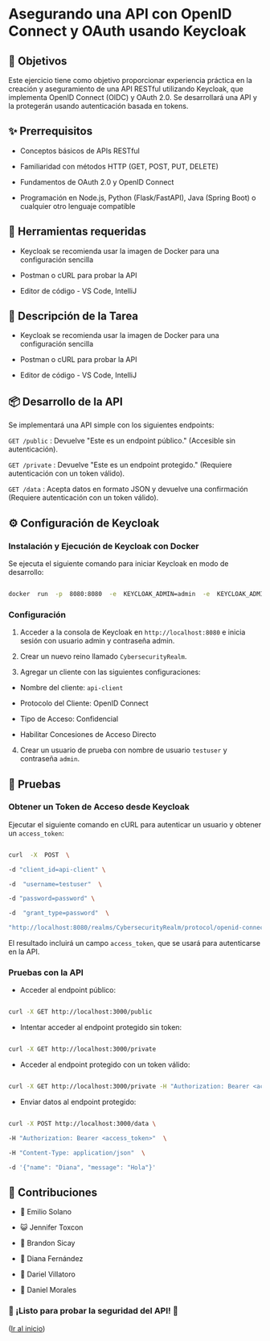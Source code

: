 
<!--

PROJECT NAME

-->

  

#  Asegurando una API con OpenID Connect y OAuth usando Keycloak

  

<a  id="readme-top"></a>

  

<!--

PROJECT DESCRIPTION

-->

  

##  🔎 Objetivos

  

Este ejercicio tiene como objetivo proporcionar experiencia práctica en la creación y aseguramiento de una API RESTful utilizando Keycloak, que implementa OpenID Connect (OIDC) y OAuth 2.0. Se desarrollará una API y la protegerán usando autenticación basada en tokens.

  

##  ✨ Prerrequisitos

- Conceptos básicos de APIs RESTful

- Familiaridad con métodos HTTP (GET, POST, PUT, DELETE)

- Fundamentos de OAuth 2.0 y OpenID Connect

- Programación en Node.js, Python (Flask/FastAPI), Java (Spring Boot) o cualquier otro lenguaje compatible

  
  

##  🧰 Herramientas requeridas

- Keycloak se recomienda usar la imagen de Docker para una configuración sencilla

- Postman o cURL para probar la API

- Editor de código - VS Code, IntelliJ

  
  

##  📖 Descripción de la Tarea

- Keycloak se recomienda usar la imagen de Docker para una configuración sencilla

- Postman o cURL para probar la API

- Editor de código - VS Code, IntelliJ

  
  

##  📦 Desarrollo de la API

  

Se implementará una API simple con los siguientes endpoints:

  

`GET /public` : Devuelve "Este es un endpoint público." (Accesible sin autenticación).

  

`GET /private` : Devuelve "Este es un endpoint protegido." (Requiere autenticación con un token válido).

  

`GET /data` : Acepta datos en formato JSON y devuelve una confirmación (Requiere autenticación con un token válido).

  

##  ⚙️ Configuración de Keycloak

  

###  Instalación y Ejecución de Keycloak con Docker

  

Se ejecuta el siguiente comando para iniciar Keycloak en modo de desarrollo:

  

```bash

docker  run  -p  8080:8080  -e  KEYCLOAK_ADMIN=admin  -e  KEYCLOAK_ADMIN_PASSWORD=admin  quay.io/keycloak/keycloak:latest  start-dev

```

  

###  Configuración

  

1. Acceder a la consola de Keycloak en `http://localhost:8080` e inicia sesión con usuario admin y contraseña admin.

  

2. Crear un nuevo reino llamado `CybersecurityRealm`.

  

3. Agregar un cliente con las siguientes configuraciones:

  

* Nombre del cliente: `api-client`

  

* Protocolo del Cliente: OpenID Connect

  

* Tipo de Acceso: Confidencial

  

* Habilitar Concesiones de Acceso Directo

  

4. Crear un usuario de prueba con nombre de usuario `testuser` y contraseña `admin`.

  

##  🧪 Pruebas

  

###  Obtener un Token de Acceso desde Keycloak

  

Ejecutar el siguiente comando en cURL para autenticar un usuario y obtener un `access_token`:

  

```bash

curl  -X  POST  \

-d "client_id=api-client" \

-d  "username=testuser"  \

-d "password=password" \

-d  "grant_type=password"  \

"http://localhost:8080/realms/CybersecurityRealm/protocol/openid-connect/token"

```

  

El resultado incluirá un campo `access_token`, que se usará para autenticarse en la API.

  

###  Pruebas con la API

  

* Acceder al endpoint público:

```bash

curl -X GET http://localhost:3000/public

```

  

* Intentar acceder al endpoint protegido sin token:

```bash

curl -X GET http://localhost:3000/private

```

  

* Acceder al endpoint protegido con un token válido:

```bash

curl -X GET http://localhost:3000/private -H "Authorization: Bearer <access_token>"

```

  

* Enviar datos al endpoint protegido:

```bash

curl -X POST http://localhost:3000/data \

-H "Authorization: Bearer <access_token>"  \

-H "Content-Type: application/json"  \

-d '{"name": "Diana", "message": "Hola"}'

```

  

##  👥 Contribuciones

- 🍖 Emilio Solano

- 😺 Jennifer Toxcon

- 🐳 Brandon Sicay

- 👀 Diana Fernández

- 🤡 Dariel Villatoro

- 🐶 Daniel Morales

  

###  🚀 ¡Listo para probar la seguridad del API! 🎯

  
  

<p  align="left">(<a  href="#readme-top">Ir al inicio</a>)</